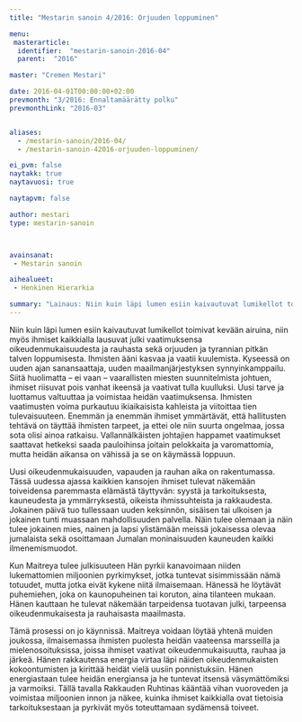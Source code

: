 ```yaml
---
title: "Mestarin sanoin 4/2016: Orjuuden loppuminen"

menu:
 masterarticle:
  identifier:  "mestarin-sanoin-2016-04"
  parent:  "2016"

master: "Cremen Mestari"

date: 2016-04-01T00:00:00+02:00
prevmonth: "3/2016: Ennaltamäärätty polku"
prevmonthLink: "2016-03"


aliases:
  - /mestarin-sanoin/2016-04/
  - /mestarin-sanoin-42016-orjuuden-loppuminen/

ei_pvm: false
naytakk: true
naytavuosi: true

naytapvm: false

author: mestari
type: mestarin-sanoin



avainsanat:
 - Mestarin sanoin

aihealueet:
 - Henkinen Hierarkia

summary: "Lainaus: Niin kuin läpi lumen esiin kaivautuvat lumikellot toimivat kevään airuina, niin myös ihmiset kaikkialla lausuvat julki vaatimuksensa oikeudenmukaisuudesta ja rauhasta sekä orjuuden ja tyrannian pitkän talven loppumisesta."
---
```

<p>Niin kuin läpi lumen esiin kaivautuvat lumikellot toimivat kevään airuina, niin myös ihmiset kaikkialla lausuvat julki vaatimuksensa oikeudenmukaisuudesta ja rauhasta sekä orjuuden ja tyrannian pitkän talven loppumisesta. Ihmisten ääni kasvaa ja vaatii kuulemista. Kyseessä on uuden ajan sanansaattaja, uuden maailmanjärjestyksen synnyinkamppailu. Siitä huolimatta – ei vaan – vaarallisten miesten suunnitelmista johtuen, ihmiset riisuvat pois vanhat ikeensä ja vaativat tulla kuulluksi. Uusi tarve ja luottamus valtuuttaa ja voimistaa heidän vaatimuksensa. Ihmisten vaatimusten voima purkautuu ikiaikaisista kahleista ja viitoittaa tien tulevaisuuteen. Enemmän ja enemmän ihmiset ymmärtävät, että hallitusten tehtävä on täyttää ihmisten tarpeet, ja ettei ole niin suurta ongelmaa, jossa sota olisi ainoa ratkaisu. Vallannälkäisten johtajien happamet vaatimukset saattavat hetkeksi saada pauloihinsa joitain pelokkaita ja varomattomia, mutta heidän aikansa on vähissä ja se on käymässä loppuun.</p>

<p>Uusi oikeudenmukaisuuden, vapauden ja rauhan aika on rakentumassa. Tässä uudessa ajassa kaikkien kansojen ihmiset tulevat näkemään toiveidensa paremmasta elämästä täyttyvän: syystä ja tarkoituksesta, kauneudesta ja ymmärryksestä, oikeista ihmissuhteista ja rakkaudesta. Jokainen päivä tuo tullessaan uuden keksinnön, sisäisen tai ulkoisen ja jokainen tunti muassaan mahdollisuuden palvella. Näin tulee olemaan ja näin tulee jokainen mies, nainen ja lapsi ylistämään meissä jokaisessa olevaa jumalaista sekä osoittamaan Jumalan moninaisuuden kauneuden kaikki ilmenemismuodot.</p>


<p>Kun Maitreya tulee julkisuuteen Hän pyrkii kanavoimaan niiden lukemattomien miljoonien pyrkimykset, jotka tuntevat sisimmissään nämä totuudet, mutta jotka eivät kykene niitä ilmaisemaan. Hänessä he löytävät puhemiehen, joka on kaunopuheinen tai koruton, aina tilanteen mukaan. Hänen kauttaan he tulevat näkemään tarpeidensa tuotavan julki, tarpeensa oikeudenmukaisesta ja rauhaisasta maailmasta.</p>


<p>Tämä prosessi on jo käynnissä. Maitreya voidaan löytää yhtenä muiden joukossa, ilmaisemassa ihmisten puolesta heidän vaateensa marsseilla ja mielenosoituksissa, joissa ihmiset vaativat oikeudenmukaisuutta, rauhaa ja järkeä. Hänen rakkautensa energia virtaa läpi näiden oikeudenmukaisten kokoontumisten ja kirittää heidät vielä uusiin ponnistuksiin. Hänen energiastaan tulee heidän energiansa ja he tuntevat itsensä väsymättömiksi ja varmoiksi. Tällä tavalla Rakkauden Ruhtinas kääntää vihan vuoroveden ja voimistaa miljoonien innon ja näkee, kuinka ihmiset kaikkialla ovat tietoisia tarkoituksestaan ja pyrkivät myös toteuttamaan sydämensä toiveet.</p>